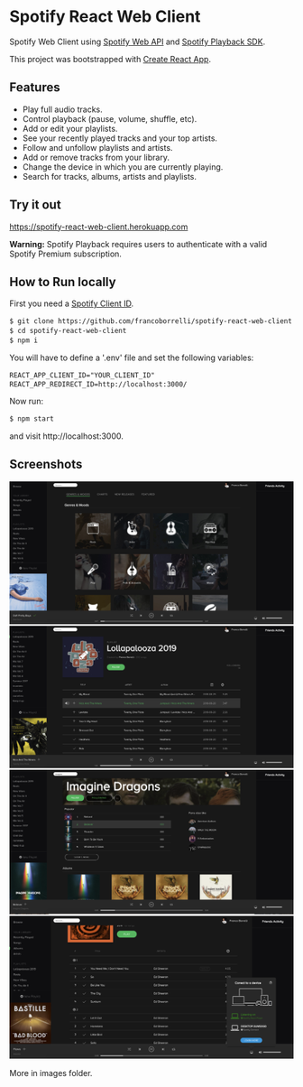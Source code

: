 # Spotify React Web Client


Spotify Web Client using [Spotify Web API](https://developer.spotify.com/documentation/web-api/) and [Spotify Playback SDK](https://developer.spotify.com/documentation/web-playback-sdk/).



This project was bootstrapped with [Create React App](https://github.com/facebookincubator/create-react-app).


## Features

* Play full audio tracks.
* Control playback (pause, volume, shuffle, etc).
* Add or edit your playlists.
* See your recently played tracks and your top artists.
* Follow and unfollow playlists and artists.
* Add or remove tracks from your library.
* Change the device in which you are currently playing.
* Search for tracks, albums, artists and playlists.


## Try it out
https://spotify-react-web-client.herokuapp.com

**Warning:** Spotify Playback requires users to authenticate with a valid Spotify Premium subscription.

## How to Run locally

First you need a [Spotify Client ID](https://developer.spotify.com/dashboard/applications).

```bash
$ git clone https://github.com/francoborrelli/spotify-react-web-client.git
$ cd spotify-react-web-client
$ npm i
```

You will have to define a '.env' file and set the following variables:
```
REACT_APP_CLIENT_ID="YOUR_CLIENT_ID"
REACT_APP_REDIRECT_ID=http://localhost:3000/
```

Now run:
```bash
$ npm start
```
and visit http://localhost:3000.
 
## Screenshots
![browse](images/browse.png?raw=true "Playlist")
![playlist](images/playlist.png?raw=true "Artist")
![artist](images/artist.png?raw=true "Artist")
![devices](images/devices.png?raw=true "Artist")


More in images folder.
